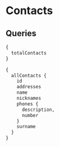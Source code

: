 # Contacts

## Queries

```graphql
{
  totalContacts
}
```

```graphql
{
  allContacts {
    id
    addresses
    name
    nicknames
    phones {
      description,
      number
    }
    surname
  }
}
```
